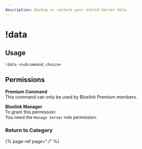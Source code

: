 ```yaml
---
description: Backup or restore your stored Server data.
---
```


# !data

## Usage

```text
!data <subcommand_choice>
```

## Permissions

**Premium Command**  
This command can only be used by Bloxlink Premium members.

**Bloxlink Manager**  
To grant this permission:  
You need the `Manage Server` role permission.

### Return to Category

{% page-ref page="./" %}


